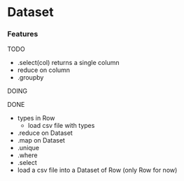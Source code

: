# Dataset

### Features

TODO

- .select(col) returns a single column
- reduce on column
- .groupby

DOING


DONE

- types in Row
	- load csv file with types
- .reduce on Dataset
- .map on Dataset
- .unique
- .where
- .select
- load a csv file into a Dataset of Row (only Row for now)